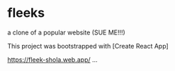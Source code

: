 # fleeks
a clone of a popular website (SUE ME!!!)

This project was bootstrapped with [Create React App]

https://fleek-shola.web.app/
...